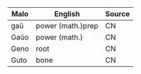 Malo                    | English          | Source
----------------------- | ---------------- | --------------
gaŭ                     | power (math.)prep| CN
Gaŭo                    | power (math.)    | CN
Geno                    | root             | CN
Guto                    | bone             | CN


